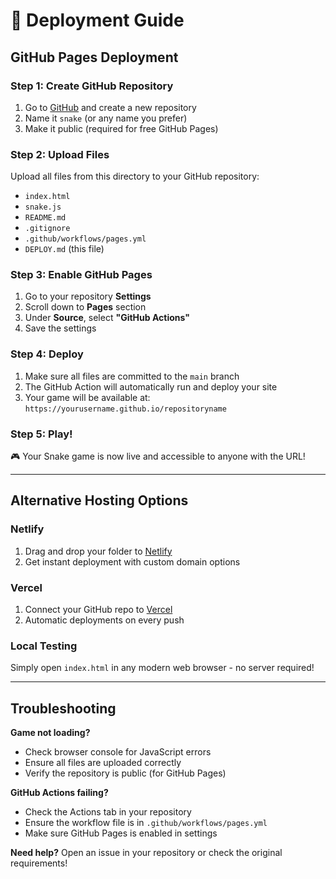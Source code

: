 # 🚀 Deployment Guide

## GitHub Pages Deployment

### Step 1: Create GitHub Repository
1. Go to [GitHub](https://github.com) and create a new repository
2. Name it `snake` (or any name you prefer)
3. Make it public (required for free GitHub Pages)

### Step 2: Upload Files
Upload all files from this directory to your GitHub repository:
- `index.html`
- `snake.js` 
- `README.md`
- `.gitignore`
- `.github/workflows/pages.yml`
- `DEPLOY.md` (this file)

### Step 3: Enable GitHub Pages
1. Go to your repository **Settings**
2. Scroll down to **Pages** section
3. Under **Source**, select **"GitHub Actions"**
4. Save the settings

### Step 4: Deploy
1. Make sure all files are committed to the `main` branch
2. The GitHub Action will automatically run and deploy your site
3. Your game will be available at: `https://yourusername.github.io/repositoryname`

### Step 5: Play!
🎮 Your Snake game is now live and accessible to anyone with the URL!

---

## Alternative Hosting Options

### Netlify
1. Drag and drop your folder to [Netlify](https://netlify.com)
2. Get instant deployment with custom domain options

### Vercel
1. Connect your GitHub repo to [Vercel](https://vercel.com)
2. Automatic deployments on every push

### Local Testing
Simply open `index.html` in any modern web browser - no server required!

---

## Troubleshooting

**Game not loading?**
- Check browser console for JavaScript errors
- Ensure all files are uploaded correctly
- Verify the repository is public (for GitHub Pages)

**GitHub Actions failing?**
- Check the Actions tab in your repository
- Ensure the workflow file is in `.github/workflows/pages.yml`
- Make sure GitHub Pages is enabled in settings

**Need help?**
Open an issue in your repository or check the original requirements!

